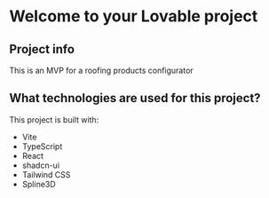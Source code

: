 # Welcome to your Lovable project

## Project info

This is an MVP for a roofing products configurator

## What technologies are used for this project?

This project is built with:

- Vite
- TypeScript
- React
- shadcn-ui
- Tailwind CSS
- Spline3D
